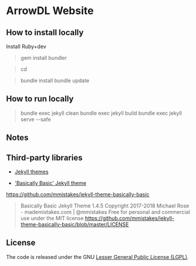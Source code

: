 # ArrowDL Website

## How to install locally

Install Ruby+dev

> gem install bundler

> cd <HERE>

> bundle install
> bundle update


## How to run locally

> bundle exec jekyll clean
> bundle exec jekyll build
> bundle exec jekyll serve --safe


## Notes

## Third-party libraries

- [Jekyll themes](https://jekyllrb.com/docs/themes/)

- ['Basically Basic' Jekyll theme](https://mmistakes.github.io/jekyll-theme-basically-basic/)

https://github.com/mmistakes/jekyll-theme-basically-basic

> Basically Basic Jekyll Theme 1.4.5
> Copyright 2017-2018 Michael Rose - mademistakes.com | @mmistakes
> Free for personal and commercial use under the MIT license
> https://github.com/mmistakes/jekyll-theme-basically-basic/blob/master/LICENSE


## License

The code is released under the GNU [Lesser General Public License (LGPL)](LICENSE.md "LICENSE").
